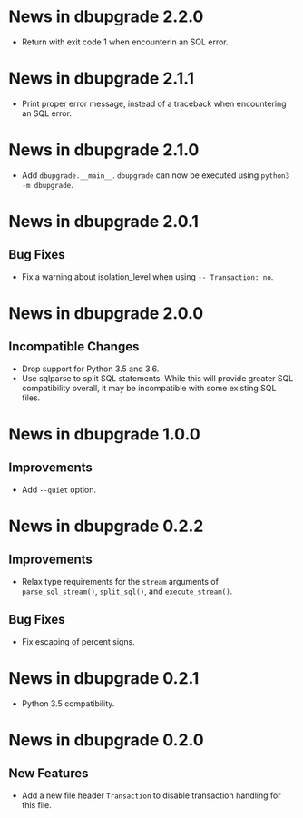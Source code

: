 News in dbupgrade 2.2.0
=======================

* Return with exit code 1 when encounterin an SQL error.

News in dbupgrade 2.1.1
=======================

* Print proper error message, instead of a traceback when encountering
  an SQL error.

News in dbupgrade 2.1.0
=======================

* Add `dbupgrade.__main__`. `dbupgrade` can now be executed using
  `python3 -m dbupgrade`.

News in dbupgrade 2.0.1
=======================

Bug Fixes
---------

* Fix a warning about isolation\_level when using `-- Transaction: no`.

News in dbupgrade 2.0.0
=======================

Incompatible Changes
--------------------

* Drop support for Python 3.5 and 3.6.
* Use sqlparse to split SQL statements. While this will provide greater
  SQL compatibility overall, it may be incompatible with some existing
  SQL files.

News in dbupgrade 1.0.0
=======================

Improvements
------------

* Add `--quiet` option.

News in dbupgrade 0.2.2
=======================

Improvements
------------

* Relax type requirements for the `stream` arguments of
  `parse_sql_stream()`, `split_sql()`, and `execute_stream()`.

Bug Fixes
---------

* Fix escaping of percent signs.

News in dbupgrade 0.2.1
=======================

* Python 3.5 compatibility.

News in dbupgrade 0.2.0
=======================

New Features
------------

* Add a new file header `Transaction` to disable transaction handling
  for this file.
